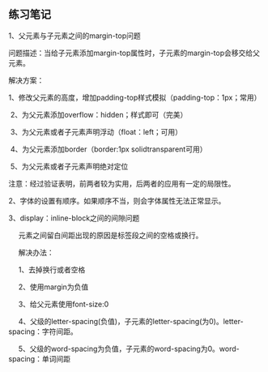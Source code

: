 ## 练习笔记

1、父元素与子元素之间的margin-top问题

问题描述：当给子元素添加margin-top属性时，子元素的margin-top会移交给父元素。

解决方案：

​	1、修改父元素的高度，增加padding-top样式模拟（padding-top：1px；常用） 

​	2、为父元素添加overflow：hidden；样式即可（完美） 

​	3、为父元素或者子元素声明浮动（float：left；可用） 

​	4、为父元素添加border（border:1px solidtransparent可用） 

​	5、为父元素或者子元素声明绝对定位

注意：经过验证表明，前两者较为实用，后两者的应用有一定的局限性。



2、字体的设置有顺序。如果顺序不当，则会字体属性无法正常显示。



3、display：inline-block之间的间隙问题

     元素之间留白间距出现的原因是标签段之间的空格或换行。

     解决办法：

     1、去掉换行或者空格

     2、使用margin为负值

     3、给父元素使用font-size:0

     4、父级的letter-spacing(负值)，子元素的letter-spacing(为0)。letter-spacing：字符间距。

     5、父级的word-spacing为负值，子元素的word-spacing为0。word-spacing：单词间距
